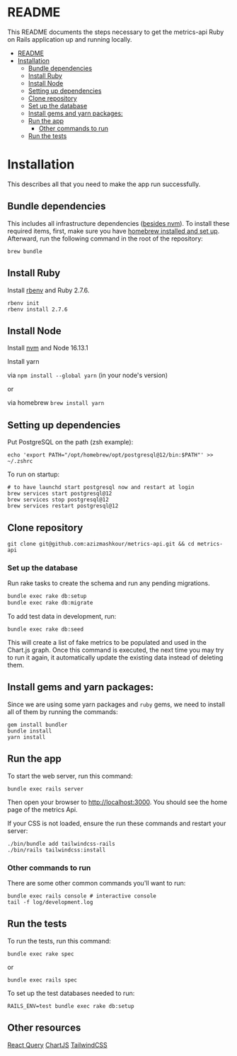# README

This README documents the steps necessary to get the metrics-api Ruby on Rails application up and running locally.

<!-- TOC -->

- [README](#readme)
- [Installation](#installation)
  - [Bundle dependencies](#bundle-dependencies)
  - [Install Ruby](#install-ruby)
  - [Install Node](#install-node)
  - [Setting up dependencies](#setting-up-dependencies)
  - [Clone repository](#clone-repository)
  - [Set up the database](#set-up-the-database)
  - [Install gems and yarn packages:](#install-gems-and-yarn-packages)
  - [Run the app](#run-the-app)
    - [Other commands to run](#other-commands-to-run)
  - [Run the tests](#run-the-tests)

<!-- /TOC -->

# Installation

This describes all that you need to make the app run successfully.

## Bundle dependencies

This includes all infrastructure dependencies ([besides nvm](#install-node)).
To install these required items,
first, make sure you have [homebrew installed and set up](https://brew.sh/).
Afterward, run the following command in the root of the repository:

```
brew bundle
```

## Install Ruby

Install [rbenv](https://github.com/rbenv/rbenv) and Ruby 2.7.6.

```
rbenv init
rbenv install 2.7.6
```

## Install Node

Install [nvm](https://github.com/nvm-sh/nvm#installing-and-updating) and Node 16.13.1

Install yarn

via `npm install --global yarn` (in your node's version)

or

via homebrew `brew install yarn`

## Setting up dependencies

Put PostgreSQL on the path (zsh example):

```
echo 'export PATH="/opt/homebrew/opt/postgresql@12/bin:$PATH"' >> ~/.zshrc
```

To run on startup:

```
# to have launchd start postgresql now and restart at login
brew services start postgresql@12
brew services stop postgresql@12
brew services restart postgresql@12
```

## Clone repository

```
git clone git@github.com:azizmashkour/metrics-api.git && cd metrics-api
```

### Set up the database

Run rake tasks to create the schema and run any pending migrations.

```bash
bundle exec rake db:setup
bundle exec rake db:migrate
```

To add test data in development, run:

```
bundle exec rake db:seed
```

This will create a list of fake metrics to be populated and used in the Chart.js graph. Once this command is executed, the next time you may try to run it again, it automatically update the existing data instead of deleting them.

## Install gems and yarn packages:

Since we are using some yarn packages and `ruby` gems, we need to install all of them by running the commands:

```
gem install bundler
bundle install
yarn install
```

## Run the app

To start the web server, run this command:

```
bundle exec rails server
```

Then open your browser to [http://localhost:3000](http://localhost:3000). You should see the home page of the metrics Api.

If your CSS is not loaded, ensure the run these commands and restart your server:

```
./bin/bundle add tailwindcss-rails
./bin/rails tailwindcss:install
```

### Other commands to run

There are some other common commands you'll want to run:

```
bundle exec rails console # interactive console
tail -f log/development.log
```

## Run the tests

To run the tests, run this command:

```
bundle exec rake spec
```

or

```
bundle exec rails spec
```

To set up the test databases needed to run:

```
RAILS_ENV=test bundle exec rake db:setup
```

## Other resources
[React Query](https://react-query-v3.tanstack.com/overview)
[ChartJS](https://www.chartjs.org/docs/latest/)
[TailwindCSS](https://tailwindcss.com/docs/guides/ruby-on-rails)